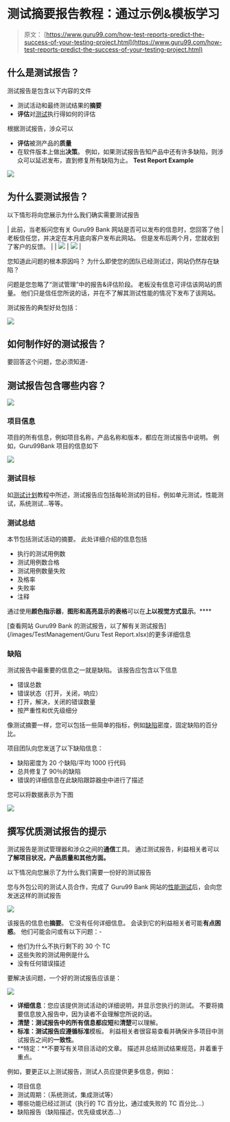 # 测试摘要报告教程：通过示例&模板学习

> 原文： [https://www.guru99.com/how-test-reports-predict-the-success-of-your-testing-project.html](https://www.guru99.com/how-test-reports-predict-the-success-of-your-testing-project.html)

## 什么是测试报告？

测试报告是包含以下内容的文件

*   测试活动和最终测试结果的**摘要**
*   **评估**对[测试](/software-testing.html)执行得如何的评估

根据测试报告，涉众可以

*   **评估**被测产品的**质量**
*   在软件版本上做出**决策**。 例如，如果测试报告告知产品中还有许多缺陷，则涉众可以延迟发布，直到修复所有缺陷为止。
**Test Report Example**

![](img/7e7b2e24937c924710870b338ce38615.png)

## 为什么要测试报告？

以下情形将向您展示为什么我们确实需要测试报告

| 此前，当老板问您有关 Guru99 Bank 网站是否可以发布的信息时，您回答了他 | 老板信任您，并决定在本月底向客户发布此网站。 但是发布后两个月，您就收到了客户的反馈。 |
| ![](img/22481af1f6e5d02d63ed4e557429323e.png) | ![](img/7662c825db963e706c94e0ca7e5a3608.png) |

您知道此问题的根本原因吗？ 为什么即使您的团队已经测试过，网站仍然存在缺陷？

问题是您忽略了“测试管理”中的报告&评估阶段。 老板没有信息可评估该网站的质量。 他们只是信任您所说的话，并在不了解其测试性能的情况下发布了该网站。

测试报告的典型好处包括：

![](img/b5ab53ce2f23162f850074e2c71a3b54.png)

## 如何制作好的测试报告？

要回答这个问题，您必须知道-

## 测试报告包含哪些内容？

![](img/b1f4c272cdce36a308c48300aaee8e43.png)

### 项目信息

项目的所有信息，例如项目名称，产品名称和版本，都应在测试报告中说明。 例如，Guru99Bank 项目的信息如下

![](img/42e4787b056d18ec4fdf53c1d6df37ca.png)

### 测试目标

如[测试计划](/what-everybody-ought-to-know-about-test-planing.html)教程中所述，测试报告应包括每轮测试的目标，例如单元测试，性能测试，系统测试…等等。

### 测试总结

本节包括测试活动的摘要。 此处详细介绍的信息包括

*   执行的测试用例数
*   测试用例数合格
*   测试用例数量失败
*   及格率
*   失败率
*   注释

通过使用**颜色指示器**，**图形和高亮显示的表格**可以在**上以视觉方式显示**。****

[查看网站 Guru99 Bank 的测试报告，以了解有关测试报告](/images/TestManagement/Guru Test Report.xlsx)的更多详细信息

### 缺陷

测试报告中最重要的信息之一就是缺陷。 该报告应包含以下信息

*   错误总数
*   错误状态（打开，关闭，响应）
*   打开，解决，关闭的错误数量
*   按严重性和优先级细分

像测试摘要一样，您可以包括一些简单的指标，例如[缺陷](/defect-management-process.html)密度，固定缺陷的百分比。

项目团队向您发送了以下缺陷信息：

*   缺陷密度为 20 个缺陷/平均 1000 行代码
*   总共修复了 90％的缺陷
*   错误的详细信息在此缺陷跟踪器[中](https://docs.google.com/spreadsheet/ccc?key=0Au2ff2t4xXuGdFZlek9zbHhUcnVleHVyOVp0VmFHMmc&usp=drive_web#gid=0)中进行了描述

您可以将数据表示为下图

![](img/ebdd419cb573129d5f81414a108220dc.png)

## 撰写优质测试报告的提示

测试报告是测试管理器和涉众之间的**通信**工具。 通过测试报告，利益相关者可以**了解项目状况，产品质量和其他方面。**

以下情况向您展示了为什么我们需要一份好的测试报告

您与外包公司的测试人员合作，完成了 Guru99 Bank 网站的[性能测试](/performance-testing.html)后，会向您发送这样的测试报告

![](img/2f04872506074637ac685b075f3f2168.png)

该报告的信息也**摘要**。 它没有任何详细信息。 会读到它的利益相关者可能**有点困惑**。 他们可能会问或有以下问题：-

*   他们为什么不执行剩下的 30 个 TC
*   这些失败的测试用例是什么
*   没有任何错误描述

要解决该问题，一个好的测试报告应该是：

![](img/34f03bc9c37e9612a56290f525249fcf.png)

*   **详细信息**：您应该提供测试活动的详细说明，并显示您执行的测试。 不要将摘要信息放入报告中，因为读者不会理解您所说的话。
*   **清楚：**测试报告中的所有信息都应**短**和**清楚**可以理解。
*   **标准：**测试报告应遵循**标准**模板。 利益相关者很容易查看并确保许多项目中测试报告之间的**一致性**。
*   **特定：**不要写有关项目活动的文章。 描述并总结测试结果规范，并着重于重点。

例如，要更正以上测试报告，测试人员应提供更多信息，例如：

*   项目信息
*   测试周期：（系统测试，集成测试等）
*   哪些功能已经过测试（执行的 TC 百分比，通过或失败的 TC 百分比...）
*   缺陷报告（缺陷描述，优先级或状态...）